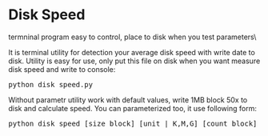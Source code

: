 <h1> Disk Speed </h1>
termninal program
easy to control, place to disk when you test
parameters\

It is terminal utility for detection your average disk speed with write date to disk. 
Utility is easy for use, only put this file on disk when you want measure disk speed and write to console:
<pre>
python disk_speed.py
</pre>
Without parametr utility work with default values, write 1MB block 50x to disk and calculate speed. You can parameterized too,  it use following form:
<pre>
python disk_speed [size block] [unit | K,M,G] [count block]
</pre>
